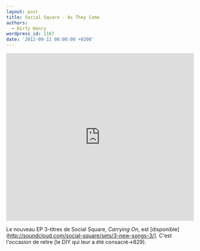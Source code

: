```yaml
---
layout: post
title: Social Square - As They Come
authors:
  - Dirty Henry
wordpress_id: 1107
date: '2012-09-11 08:00:00 +0200'
---
```

<iframe width="100%" height="450" scrolling="no" frameborder="no" src="http://w.soundcloud.com/player/?url=http%3A%2F%2Fapi.soundcloud.com%2Fplaylists%2F2156884&show_artwork=true"></iframe>

Le nouveau EP 3-titres de Social Square, *Carrying On*, est [disponible](http://soundcloud.com/social-square/sets/3-new-songs-3/]. C'est l'occasion de relire [le DIY qui leur a été consacré->829).
